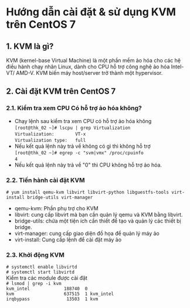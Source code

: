 # Hướng dẫn cài đặt & sử dụng KVM trên CentOS 7
## 1. KVM là gì?
KVM (kernel-base Virtual Machine) là một phần mềm ảo hóa cho các hệ điều hành chạy nhân Linux, dành cho CPU hỗ trợ công nghệ ảo hóa Intel-VT/ AMD-V. KVM biến máy host/server trở thành một hypervisor.
## 2. Cài đặt KVM trên CentOS 7
### 2.1. Kiểm tra xem CPU Có hỗ trợ ảo hóa không?
- Chạy lệnh sau kiểm tra xem CPU có hỗ trợ ảo hóa không    
`[root@thk_02 ~]# lscpu | grep Virtualization`  
`Virtualization:        VT-x`  
`Virtualization type:   full`  
- Nếu kết quả lệnh này trả về không có gì thì không hỗ trợ  
`[root@thk_02 ~]# egrep -c "svm|vmx" /proc/cpuinfo`  
`4`  
- Nếu kết quả lệnh này trả về "0" thì CPU không hỗ trợ ảo hóa.
### 2.2. Tiến hành cài đặt KVM
`# yum install qemu-kvm libvirt libvirt-python libguestfs-tools virt-install bridge-utils virt-manager`  
- qemu-kvm: Phần phụ trợ cho KVM
- libvirt: cung cấp libvirt mà bạn cần quản lý qemu và KVM bằng libvirt.
- bridge-utils: chứa một tiện ích cần thiết để tạo và quản lý các thiết bị bridge.
- virt-manager: cung cấp giao diện đồ họa để quản lý máy ảo
- virt-install: Cung cấp lệnh để cài đặt máy ảo  
### 2.3. Khởi động KVM  
`# systemctl enable libvirtd`  
`# systemctl start libvirtd`  
Kiểm tra các module được cài đặt  
`# lsmod | grep -i kvm`  
`kvm_intel             188740  0`  
`kvm                   637515  1 kvm_intel`  
`irqbypass              13503  1 kvm`  